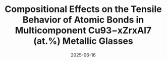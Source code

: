 ---
title: "Compositional Effects on the Tensile Behavior of Atomic Bonds in Multicomponent Cu93−xZrxAl7 (at.%) Metallic Glasses"
collection: publications
permalink: /publication/2025-06-16-molecules
date: 2025-06-16
venue: 'MDPI Molecules'
paperurl: 'https://www.mdpi.com/1420-3049/30/12/2602'
citation: 'Tittaya Thaiyanurak, Olivia Gordon, <b>Muyang Ye</b>, Zhengming Wang, Donghua Xu'
---